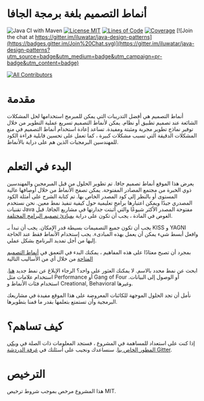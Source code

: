 # أنماط التصميم بلغة برمجة الجافا 

![Java CI with Maven](https://github.com/iluwatar/java-design-patterns/workflows/Java%20CI%20with%20Maven/badge.svg)
[![License MIT](https://img.shields.io/badge/license-MIT-blue.svg)](https://raw.githubusercontent.com/iluwatar/java-design-patterns/master/LICENSE.md)
[![Lines of Code](https://sonarcloud.io/api/project_badges/measure?project=iluwatar_java-design-patterns&metric=ncloc)](https://sonarcloud.io/dashboard?id=iluwatar_java-design-patterns) 
[![Coverage](https://sonarcloud.io/api/project_badges/measure?project=iluwatar_java-design-patterns&metric=coverage)](https://sonarcloud.io/dashboard?id=iluwatar_java-design-patterns)
[![Join the chat at https://gitter.im/iluwatar/java-design-patterns](https://badges.gitter.im/Join%20Chat.svg)](https://gitter.im/iluwatar/java-design-patterns?utm_source=badge&utm_medium=badge&utm_campaign=pr-badge&utm_content=badge)
<!-- ALL-CONTRIBUTORS-BADGE:START - Do not remove or modify this section -->
[![All Contributors](https://img.shields.io/badge/all_contributors-148-orange.svg?style=flat-square)](#contributors-)
<!-- ALL-CONTRIBUTORS-BADGE:END -->


# مقدمة 

أنماط التصميم هي أفضل التدريبات التي يمكن للمبرمج استخدامها لحل المشكلات الشائعة عند تصميم تطبيق أو نظام.
يمكن لأنماط التصميم تسريع عملية التطوير من خلال توفير نماذج تطوير مجربة ومثبتة ومفيدة.
تساعد إعادة استخدام أنماط التصميم في منع المشكلات الدقيقة التي تسبب مشكلات كبيرة ، كما تعمل على تحسين قابلية قراءة الكود للمهندسين البرمجيات الذين هم على دراية بالأنماط.

# البدء في التعلم

يعرض هذا الموقع أنماط تصميم جافا. تم تطوير الحلول من قبل المبرمجين والمهندسين ذوي الخبرة من مجتمع المصادر المفتوحة. يمكن تصفح الأنماط من خلال أوصافها عالية المستوى أو بالنظر إلى كود المصدر الخاص بها. تم كتابة الشرح على أمثلة الكود المصدري جيدًا ويمكن اعتبارها برامج تعليمية حول كيفية تنفيذ نمط معين. نحن نستخدم تقنيات Java مفتوحة المصدر الأكثر شيوعًا والتي أثبتت جدارتها في مشاريع الجافا. 
قبل الغوص في المادة ، يجب أن تكون على دراية [بمبادئ تصميم البرامج المختلفة](https://java-design-patterns.com/principles/).

يجب أن تكون جميع التصميمات بسيطة قدر الإمكان. يجب أن تبدأ بـ KISS و YAGNI وافعل أبسط شيء يمكن أن يعمل بهذه المبادىء. يجب إستخدام الأنماط فقط عند الحاجة إليها من أجل تمديد البرنامج بشكل عملي.

بمجرد أن تصبح معتادًا على هذه المفاهيم ، يمكنك البدء في التعمق في  [أنماط التصميم المتاحة](https://java-design-patterns.com/patterns/) من خلال أي من الأساليب التالية

ابحث عن نمط محدد بالاسم. لا يمكنك العثور على واحد؟ الرجاء الإبلاغ عن نمط جديد [هنا](https://github.com/iluwatar/java-design-patterns/issues).
استخدام علامات مثل Performance أو Gang of Four أو الوصول إلى البيانات.
استخدام فئات الأنماط و Creational, Behavioral وغيرها.

نأمل أن تجد الحلول الموجهة للكائنات المعروضة على هذا الموقع مفيدة في مشاريعك البرمجية وأن تستمتع بتعلمها بقدر ما قمنا بتطويرها.


# كيف تساهم؟ 

إذا كنت على استعداد للمساهمة في المشروع ، فستجد المعلومات ذات الصلة في [ويكي المطور الخاص بنا](https://github.com/iluwatar/java-design-patterns/wiki). سنساعدك ونجيب على أسئلتك في  [غرفة الدردشة Gitter](https://gitter.im/iluwatar/java-design-patterns).


# الترخيص

هذا المشروع مرخص بموجب شروط ترخيص MIT.